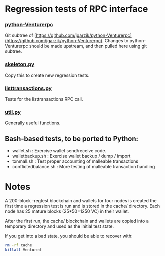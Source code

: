 Regression tests of RPC interface
=================================

### [python-Venturerpc](https://github.com/jgarzik/python-Venturerpc)
Git subtree of [https://github.com/jgarzik/python-Venturerpc](https://github.com/jgarzik/python-Venturerpc).
Changes to python-Venturerpc should be made upstream, and then
pulled here using git subtree.

### [skeleton.py](skeleton.py)
Copy this to create new regression tests.

### [listtransactions.py](listtransactions.py)
Tests for the listtransactions RPC call.

### [util.py](util.sh)
Generally useful functions.

Bash-based tests, to be ported to Python:
-----------------------------------------
- wallet.sh : Exercise wallet send/receive code.
- walletbackup.sh : Exercise wallet backup / dump / import
- txnmall.sh : Test proper accounting of malleable transactions
- conflictedbalance.sh : More testing of malleable transaction handling

Notes
=====

A 200-block -regtest blockchain and wallets for four nodes
is created the first time a regression test is run and
is stored in the cache/ directory. Each node has 25 mature
blocks (25*50=1250 VC) in their wallet.

After the first run, the cache/ blockchain and wallets are
copied into a temporary directory and used as the initial
test state.

If you get into a bad state, you should be able
to recover with:

```bash
rm -rf cache
killall Ventured
```
